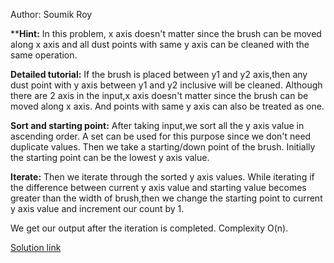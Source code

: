 Author: Soumik Roy

**<b>Hint:</b> In this problem, x axis doesn't matter since the brush can be moved along x axis and all dust points with same y axis can be cleaned with 
the same operation.

<b>Detailed tutorial:</b> If the brush is placed between y1 and y2 axis,then any dust point with y axis between y1 and y2 inclusive will be cleaned. Although there are 
2 axis in the input,x axis doesn't matter since the brush can be moved along x axis. And points with same y axis can also be treated as one.

<b>Sort and starting point:</b> After taking input,we sort all the y axis value in ascending order. A set can be used for this purpose since we don't need duplicate values. Then we take a starting/down point
of the brush. Initially the starting point can be the lowest y axis value.

<b>Iterate:</b> Then we iterate through the sorted y axis values. While iterating if the difference between current y axis value and starting value
becomes greater than the width of brush,then we change the starting point to current y axis value and increment our count by 1. 

We get our output after the iteration is completed. Complexity O(n).

[Solution link](https://github.com/soumik9876/Lightoj-solutions/blob/master/Lightoj%201016%20-%20Brush%20(II).cpp)

